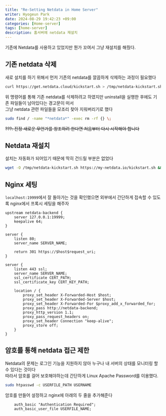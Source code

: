 ```yaml
---
title: "Re-Setting Netdata in Home Server"
writer: Hyogeun Park
date: 2024-08-29 19:42:23 +09:00
categories: [Home-server]
tags: [home-server]
description: 홈서버에 netdata 재설치
---
```


기존에 Netdata를 사용하고 있었지만 뭔가 꼬여서 그냥 재설치를 해줬다.

## 기존 netdata 삭제
새로 설치를 하기 위해서 먼저 기존의 netdata를 깔끔하게 삭제하는 과정이 필요했다  
```zsh
curl https://get.netdata.cloud/kickstart.sh > /tmp/netdata-kickstart.sh && sh /tmp/netdata-kickstart.sh --uninstall
```

위 명령어를 통해 기존 netdata를 삭제하려고 하였지만 uninstall을 실행한 후에도 기존 파일들이 남아있다는 경고문이 떠서  
그냥 netdata 관련 파일들을 모조리 찾아 지워버리기로 했다  
```zsh
sudo find / -name "*netdata*" -exec rm -rf {} \;
```
~~???: 진정 새로운 무언가를 창조하려 한다면 처음부터 다시 시작해야 합니다~~

## Netdata 재설치
설치는 자동화가 되어있기 때문에 딱히 건드릴 부분은 없었다
```zsh
wget -O /tmp/netdata-kickstart.sh https://my-netdata.io/kickstart.sh && sh /tmp/netdata-kickstart.sh
```

## Nginx 세팅
`localhost:19999`에서 잘 돌아가는 것을 확인했으면 외부에서 간단하게 접속할 수 있도록 nginx에서 프록시 세팅을 해주자
```
upstream netdata-backend {
    server 127.0.0.1:19999;
    keepalive 64;
}

server {
    listen 80;
    server_name SERVER_NAME;

    return 301 https://$host$request_uri;
}

server {
    listen 443 ssl;
    server_name SERVER_NAME;
    ssl_certificate CERT_PATH;
    ssl_certificate_key CERT_KEY_PATH;

    location / {
        proxy_set_header X-Forwarded-Host $host;
        proxy_set_header X-Forwarded-Server $host;
        proxy_set_header X-Forwarded-For $proxy_add_x_forwarded_for;
        proxy_pass http://netdata-backend;
        proxy_http_version 1.1;
        proxy_pass_request_headers on;
        proxy_set_header Connection "keep-alive";
        proxy_store off;
    }
}
```

## 암호를 통해 netdata 접근 제한
Netdata의 문제는 로그인 기능을 지원하지 않아 누구나 내 서버의 상태를 모니터링 할 수 있다는 것이다  
따라서 암호를 걸어 보호해야하는데 간단하게 Linux Apache Password를 이용했다.
```zsh
sudo htpasswd -c USERFILE_PATH USERNAME
```
암호를 만들어 설정하고 nginx에 아래의 두 줄을 추가해준다
```
    auth_basic "Authentication Required";
    auth_basic_user_file USERFILE_NAME;
```

